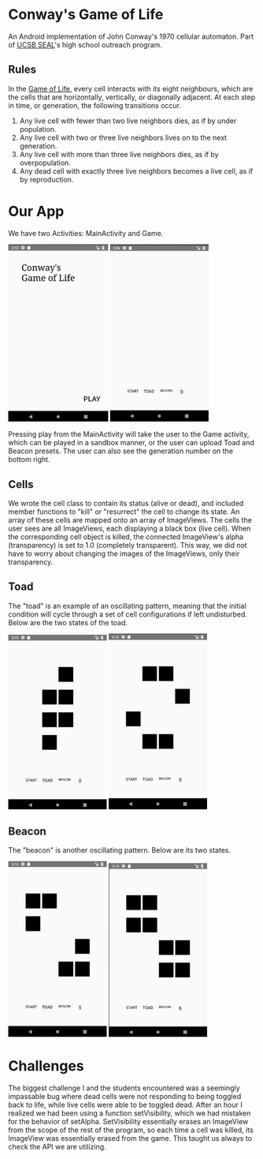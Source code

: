 # Conway's Game of Life
An Android implementation of John Conway's 1970 cellular automaton. Part of <a href="https://seal.ece.ucsb.edu/">UCSB SEAL</a>'s high school outreach program.

## Rules
In the <a href="https://en.wikipedia.org/wiki/Conway%27s_Game_of_Life">Game of Life</a>, every cell interacts with its eight neighbours, which are the cells that are horizontally, vertically, or diagonally adjacent. At each step in time, or generation, the following transitions occur.
1. Any live cell with fewer than two live neighbors dies, as if by under population.
2. Any live cell with two or three live neighbors lives on to the next generation.
3. Any live cell with more than three live neighbors dies, as if by overpopulation.
4. Any dead cell with exactly three live neighbors becomes a live cell, as if by reproduction.

# Our App
We have two Activities: MainActivity and Game.

<img src="https://github.com/brandontran24/GameOfLife/blob/master/Menu.png" width="203">   <img src="https://github.com/brandontran24/GameOfLife/blob/master/GameActivity.png" width="200">

Pressing play from the MainActivity will take the user to the Game activity, which can be played in a sandbox manner, or the user can upload Toad and Beacon presets. The user can also see the generation number on the bottom right.

## Cells
We wrote the cell class to contain its status (alive or dead), and included member functions to "kill" or "resurrect" the cell to change its state. An array of these cells are mapped onto an array of ImageViews. The cells the user sees are all ImageViews, each displaying a black box (live cell). When the corresponding cell object is killed, the connected ImageView's alpha (transparency) is set to 1.0 (completely transparent). This way, we did not have to worry about changing the images of the ImageViews, only their transparency.

## Toad
The "toad" is an example of an oscillating pattern, meaning that the initial condition will cycle through a set of cell configurations if left undisturbed. Below are the two states of the toad.

<img src="https://github.com/brandontran24/GameOfLife/blob/master/Frog1.png" width="200">   <img src="https://github.com/brandontran24/GameOfLife/blob/master/Frog2.png" width="200">

## Beacon
The "beacon" is another oscillating pattern. Below are its two states.

<img src="https://github.com/brandontran24/GameOfLife/blob/master/Beacon1.png" width="200">   <img src="https://github.com/brandontran24/GameOfLife/blob/master/Beacon2.png" width="200">

# Challenges
The biggest challenge I and the students encountered was a seemingly impassable bug where dead cells were not responding to being toggled back to life, while live cells were able to be toggled dead. After an hour I realized we had been using a function setVisibility, which we had mistaken for the behavior of setAlpha. SetVisibility essentially erases an ImageView from the scope of the rest of the program, so each time a cell was killed, its ImageView was essentially erased from the game. This taught us always to check the API we are utilizing.
